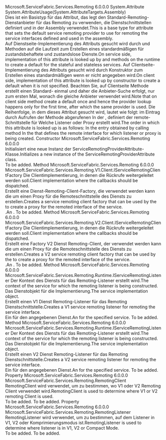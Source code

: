 <Type Name="ServiceRemotingProviderAttribute" FullName="Microsoft.ServiceFabric.Services.Remoting.ServiceRemotingProviderAttribute">
  <TypeSignature Language="C#" Value="public abstract class ServiceRemotingProviderAttribute : Attribute" />
  <TypeSignature Language="ILAsm" Value=".class public auto ansi abstract beforefieldinit ServiceRemotingProviderAttribute extends System.Attribute" />
  <TypeSignature Language="DocId" Value="T:Microsoft.ServiceFabric.Services.Remoting.ServiceRemotingProviderAttribute" />
  <TypeSignature Language="VB.NET" Value="Public MustInherit Class ServiceRemotingProviderAttribute&#xA;Inherits Attribute" />
  <TypeSignature Language="F#" Value="type ServiceRemotingProviderAttribute = class&#xA;    inherit Attribute" />
  <AssemblyInfo>
    <AssemblyName>Microsoft.ServiceFabric.Services.Remoting</AssemblyName>
    <AssemblyVersion>6.0.0.0</AssemblyVersion>
  </AssemblyInfo>
  <Base>
    <BaseTypeName>System.Attribute</BaseTypeName>
  </Base>
  <Interfaces />
  <Attributes>
    <Attribute>
      <AttributeName>System.AttributeUsage(System.AttributeTargets.Assembly)</AttributeName>
    </Attribute>
  </Attributes>
  <Docs>
    <summary>
            <span data-ttu-id="f069e-101">Dies ist ein Basistyp für das Attribut, das legt den Standard-Remoting-Dienstanbieter für das Remoting zu verwenden, die Dienstschnittstellen definiert und in der Assembly verwendet.</span><span class="sxs-lookup"><span data-stu-id="f069e-101">This is a base type for attribute that sets the default service remoting provider to use for remoting the service interfaces defined and used in the assembly.</span></span>
            </summary>
    <remarks>
      <para>
                <span data-ttu-id="f069e-102">Auf Dienstseite-Implementierung des Attributs gesucht wird durch <see cref="M:Microsoft.ServiceFabric.Services.Remoting.Runtime.ServiceRemotingExtensions.CreateServiceRemotingListener``1(``0,System.Fabric.StatefulServiceContext)" /> und <see cref="M:Microsoft.ServiceFabric.Services.Remoting.Runtime.ServiceRemotingExtensions.CreateServiceRemotingListener``1(``0,System.Fabric.StatelessServiceContext)" /> Methoden auf die Laufzeit zum Erstellen eines standardmäßigen <see cref="T:Microsoft.ServiceFabric.Services.Remoting.Runtime.IServiceRemotingListener" /> für zustandsbehaftete und zustandslose Dienste.</span><span class="sxs-lookup"><span data-stu-id="f069e-102">On service side, implementation of this attribute is looked up by <see cref="M:Microsoft.ServiceFabric.Services.Remoting.Runtime.ServiceRemotingExtensions.CreateServiceRemotingListener``1(``0,System.Fabric.StatefulServiceContext)" /> and <see cref="M:Microsoft.ServiceFabric.Services.Remoting.Runtime.ServiceRemotingExtensions.CreateServiceRemotingListener``1(``0,System.Fabric.StatelessServiceContext)" /> methods on the runtime to create a default <see cref="T:Microsoft.ServiceFabric.Services.Remoting.Runtime.IServiceRemotingListener" /> for the stateful and stateless services.</span></span> 
                </para>
      <para>
                <span data-ttu-id="f069e-103">Auf Clientseite-Implementierung des Attributs gesucht wird durch <see cref="T:Microsoft.ServiceFabric.Services.Remoting.V1.Client.ServiceProxyFactory" /> Konstruktor zum Erstellen eines standardmäßigen <see cref="T:Microsoft.ServiceFabric.Services.Remoting.V1.Client.IServiceRemotingClientFactory" /> wenn er nicht angegeben wird.</span><span class="sxs-lookup"><span data-stu-id="f069e-103">On client side, implementation of this attribute is looked up by <see cref="T:Microsoft.ServiceFabric.Services.Remoting.V1.Client.ServiceProxyFactory" /> constructor to create a default <see cref="T:Microsoft.ServiceFabric.Services.Remoting.V1.Client.IServiceRemotingClientFactory" /> when it is not specified.</span></span>
                </para>
      <para>
                <span data-ttu-id="f069e-104">Beachten Sie, auf Clientseite <see cref="M:Microsoft.ServiceFabric.Services.Remoting.Client.ServiceProxy.Create``1(System.Uri,Microsoft.ServiceFabric.Services.Client.ServicePartitionKey,Microsoft.ServiceFabric.Services.Communication.Client.TargetReplicaSelector,System.String)" /> Methode erstellt einen Standard- <see cref="T:Microsoft.ServiceFabric.Services.Remoting.V1.Client.ServiceProxyFactory" /> einmal und daher die Anbieter-Suche erfolgt, nur zum ersten Mal, wonach die gleiche Anbieter verwendet wird.</span><span class="sxs-lookup"><span data-stu-id="f069e-104">Note that on client side <see cref="M:Microsoft.ServiceFabric.Services.Remoting.Client.ServiceProxy.Create``1(System.Uri,Microsoft.ServiceFabric.Services.Client.ServicePartitionKey,Microsoft.ServiceFabric.Services.Communication.Client.TargetReplicaSelector,System.String)" /> method create a default <see cref="T:Microsoft.ServiceFabric.Services.Remoting.V1.Client.ServiceProxyFactory" /> once and hence the provider lookup happens only for the first time, after which the same provider is used.</span></span>
                </para>
      <para>
                <span data-ttu-id="f069e-105">Die Reihenfolge, in dem dieses Attribut gesucht wird, lautet wie folgt: <list type="number"> <item> im Eintrag <see cref="T:System.Reflection.Assembly" /> durch Aufrufen der Methode abgerufenen <see cref="M:System.Reflection.Assembly.GetEntryAssembly" /> </item> <item> In der <see cref="T:System.Reflection.Assembly" /> , definiert der remote-Schnittstelle für Welche Listener oder Proxy erstellt wird.</item></list></span><span class="sxs-lookup"><span data-stu-id="f069e-105">The order in which this attribute is looked up is as follows: <list type="number"><item> In the entry <see cref="T:System.Reflection.Assembly" /> obtained by calling method <see cref="M:System.Reflection.Assembly.GetEntryAssembly" /></item><item> In the <see cref="T:System.Reflection.Assembly" /> that defines the remote interface for which listener or proxy is being created. </item></list></span></span></para>
    </remarks>
  </Docs>
  <Members>
    <Member MemberName=".ctor">
      <MemberSignature Language="C#" Value="public ServiceRemotingProviderAttribute ();" />
      <MemberSignature Language="ILAsm" Value=".method public hidebysig specialname rtspecialname instance void .ctor() cil managed" />
      <MemberSignature Language="DocId" Value="M:Microsoft.ServiceFabric.Services.Remoting.ServiceRemotingProviderAttribute.#ctor" />
      <MemberSignature Language="VB.NET" Value="Public Sub New ()" />
      <MemberType>Constructor</MemberType>
      <AssemblyInfo>
        <AssemblyName>Microsoft.ServiceFabric.Services.Remoting</AssemblyName>
        <AssemblyVersion>6.0.0.0</AssemblyVersion>
      </AssemblyInfo>
      <Parameters />
      <Docs>
        <summary>
            <span data-ttu-id="f069e-106">Initialisiert eine neue Instanz der ServiceRemotingProviderAttribute-Klasse.</span><span class="sxs-lookup"><span data-stu-id="f069e-106">Initializes a new instance of the ServiceRemotingProviderAttribute class.</span></span>
            </summary>
        <remarks>To be added.</remarks>
      </Docs>
    </Member>
    <Member MemberName="CreateServiceRemotingClientFactory">
      <MemberSignature Language="C#" Value="public abstract Microsoft.ServiceFabric.Services.Remoting.V1.Client.IServiceRemotingClientFactory CreateServiceRemotingClientFactory (Microsoft.ServiceFabric.Services.Remoting.V1.IServiceRemotingCallbackClient callbackClient);" />
      <MemberSignature Language="ILAsm" Value=".method public hidebysig newslot virtual instance class Microsoft.ServiceFabric.Services.Remoting.V1.Client.IServiceRemotingClientFactory CreateServiceRemotingClientFactory(class Microsoft.ServiceFabric.Services.Remoting.V1.IServiceRemotingCallbackClient callbackClient) cil managed" />
      <MemberSignature Language="DocId" Value="M:Microsoft.ServiceFabric.Services.Remoting.ServiceRemotingProviderAttribute.CreateServiceRemotingClientFactory(Microsoft.ServiceFabric.Services.Remoting.V1.IServiceRemotingCallbackClient)" />
      <MemberSignature Language="VB.NET" Value="Public MustOverride Function CreateServiceRemotingClientFactory (callbackClient As IServiceRemotingCallbackClient) As IServiceRemotingClientFactory" />
      <MemberSignature Language="F#" Value="abstract member CreateServiceRemotingClientFactory : Microsoft.ServiceFabric.Services.Remoting.V1.IServiceRemotingCallbackClient -&gt; Microsoft.ServiceFabric.Services.Remoting.V1.Client.IServiceRemotingClientFactory" Usage="serviceRemotingProviderAttribute.CreateServiceRemotingClientFactory callbackClient" />
      <MemberType>Method</MemberType>
      <AssemblyInfo>
        <AssemblyName>Microsoft.ServiceFabric.Services.Remoting</AssemblyName>
        <AssemblyVersion>6.0.0.0</AssemblyVersion>
      </AssemblyInfo>
      <ReturnValue>
        <ReturnType>Microsoft.ServiceFabric.Services.Remoting.V1.Client.IServiceRemotingClientFactory</ReturnType>
      </ReturnValue>
      <Parameters>
        <Parameter Name="callbackClient" Type="Microsoft.ServiceFabric.Services.Remoting.V1.IServiceRemotingCallbackClient" />
      </Parameters>
      <Docs>
        <param name="callbackClient"><span data-ttu-id="f069e-107">Die Clientimplementierung, in denen die Rückrufe weitergeleitet werden soll.</span><span class="sxs-lookup"><span data-stu-id="f069e-107">Client implementation where the callbacks should be dispatched.</span></span></param>
        <summary>
            <span data-ttu-id="f069e-108">Erstellt eine Dienst-Remoting-Client-Factory, die verwendet werden kann die <see cref="T:Microsoft.ServiceFabric.Services.Remoting.V1.Client.ServiceProxyFactory" /> um einen Proxy für die Remoteschnittstelle des Diensts zu erstellen.</span><span class="sxs-lookup"><span data-stu-id="f069e-108">Creates a service remoting client factory that can be used by the <see cref="T:Microsoft.ServiceFabric.Services.Remoting.V1.Client.ServiceProxyFactory" /> to create a proxy for the remoted interface of the service.</span></span>
            </summary>
        <returns><span data-ttu-id="f069e-109"><see cref="T:Microsoft.ServiceFabric.Services.Remoting.V1.Client.IServiceRemotingClientFactory" />.</span><span class="sxs-lookup"><span data-stu-id="f069e-109">An <see cref="T:Microsoft.ServiceFabric.Services.Remoting.V1.Client.IServiceRemotingClientFactory" />.</span></span></returns>
        <remarks>To be added.</remarks>
      </Docs>
    </Member>
    <Member MemberName="CreateServiceRemotingClientFactoryV2">
      <MemberSignature Language="C#" Value="public abstract Microsoft.ServiceFabric.Services.Remoting.V2.Client.IServiceRemotingClientFactory CreateServiceRemotingClientFactoryV2 (Microsoft.ServiceFabric.Services.Remoting.V2.Client.IServiceRemotingCallbackMessageHandler callbackMessageHandler);" />
      <MemberSignature Language="ILAsm" Value=".method public hidebysig newslot virtual instance class Microsoft.ServiceFabric.Services.Remoting.V2.Client.IServiceRemotingClientFactory CreateServiceRemotingClientFactoryV2(class Microsoft.ServiceFabric.Services.Remoting.V2.Client.IServiceRemotingCallbackMessageHandler callbackMessageHandler) cil managed" />
      <MemberSignature Language="DocId" Value="M:Microsoft.ServiceFabric.Services.Remoting.ServiceRemotingProviderAttribute.CreateServiceRemotingClientFactoryV2(Microsoft.ServiceFabric.Services.Remoting.V2.Client.IServiceRemotingCallbackMessageHandler)" />
      <MemberSignature Language="VB.NET" Value="Public MustOverride Function CreateServiceRemotingClientFactoryV2 (callbackMessageHandler As IServiceRemotingCallbackMessageHandler) As IServiceRemotingClientFactory" />
      <MemberSignature Language="F#" Value="abstract member CreateServiceRemotingClientFactoryV2 : Microsoft.ServiceFabric.Services.Remoting.V2.Client.IServiceRemotingCallbackMessageHandler -&gt; Microsoft.ServiceFabric.Services.Remoting.V2.Client.IServiceRemotingClientFactory" Usage="serviceRemotingProviderAttribute.CreateServiceRemotingClientFactoryV2 callbackMessageHandler" />
      <MemberType>Method</MemberType>
      <AssemblyInfo>
        <AssemblyName>Microsoft.ServiceFabric.Services.Remoting</AssemblyName>
        <AssemblyVersion>6.0.0.0</AssemblyVersion>
      </AssemblyInfo>
      <ReturnValue>
        <ReturnType>Microsoft.ServiceFabric.Services.Remoting.V2.Client.IServiceRemotingClientFactory</ReturnType>
      </ReturnValue>
      <Parameters>
        <Parameter Name="callbackMessageHandler" Type="Microsoft.ServiceFabric.Services.Remoting.V2.Client.IServiceRemotingCallbackMessageHandler" />
      </Parameters>
      <Docs>
        <param name="callbackMessageHandler"><span data-ttu-id="f069e-110">Die Clientimplementierung, in denen die Rückrufe weitergeleitet werden soll.</span><span class="sxs-lookup"><span data-stu-id="f069e-110">Client implementation where the callbacks should be dispatched.</span></span></param>
        <summary>
            <span data-ttu-id="f069e-111">Erstellt eine Factory V2 Dienst Remoting-Client, der verwendet werden kann die <see cref="T:Microsoft.ServiceFabric.Services.Remoting.V1.Client.ServiceProxyFactory" /> um einen Proxy für die Remoteschnittstelle des Diensts zu erstellen.</span><span class="sxs-lookup"><span data-stu-id="f069e-111">Creates a V2 service remoting client factory that can be used by the <see cref="T:Microsoft.ServiceFabric.Services.Remoting.V1.Client.ServiceProxyFactory" /> to create a proxy for the remoted interface of the service.</span></span>
            </summary>
        <returns><span data-ttu-id="f069e-112"><see cref="T:Microsoft.ServiceFabric.Services.Remoting.V2.Client.IServiceRemotingClientFactory" />.</span><span class="sxs-lookup"><span data-stu-id="f069e-112">An <see cref="T:Microsoft.ServiceFabric.Services.Remoting.V2.Client.IServiceRemotingClientFactory" />.</span></span></returns>
        <remarks>To be added.</remarks>
      </Docs>
    </Member>
    <Member MemberName="CreateServiceRemotingListener">
      <MemberSignature Language="C#" Value="public abstract Microsoft.ServiceFabric.Services.Remoting.Runtime.IServiceRemotingListener CreateServiceRemotingListener (System.Fabric.ServiceContext serviceContext, Microsoft.ServiceFabric.Services.Remoting.IService serviceImplementation);" />
      <MemberSignature Language="ILAsm" Value=".method public hidebysig newslot virtual instance class Microsoft.ServiceFabric.Services.Remoting.Runtime.IServiceRemotingListener CreateServiceRemotingListener(class System.Fabric.ServiceContext serviceContext, class Microsoft.ServiceFabric.Services.Remoting.IService serviceImplementation) cil managed" />
      <MemberSignature Language="DocId" Value="M:Microsoft.ServiceFabric.Services.Remoting.ServiceRemotingProviderAttribute.CreateServiceRemotingListener(System.Fabric.ServiceContext,Microsoft.ServiceFabric.Services.Remoting.IService)" />
      <MemberSignature Language="F#" Value="abstract member CreateServiceRemotingListener : System.Fabric.ServiceContext * Microsoft.ServiceFabric.Services.Remoting.IService -&gt; Microsoft.ServiceFabric.Services.Remoting.Runtime.IServiceRemotingListener" Usage="serviceRemotingProviderAttribute.CreateServiceRemotingListener (serviceContext, serviceImplementation)" />
      <MemberType>Method</MemberType>
      <AssemblyInfo>
        <AssemblyName>Microsoft.ServiceFabric.Services.Remoting</AssemblyName>
        <AssemblyVersion>6.0.0.0</AssemblyVersion>
      </AssemblyInfo>
      <ReturnValue>
        <ReturnType>Microsoft.ServiceFabric.Services.Remoting.Runtime.IServiceRemotingListener</ReturnType>
      </ReturnValue>
      <Parameters>
        <Parameter Name="serviceContext" Type="System.Fabric.ServiceContext" />
        <Parameter Name="serviceImplementation" Type="Microsoft.ServiceFabric.Services.Remoting.IService" />
      </Parameters>
      <Docs>
        <param name="serviceContext"><span data-ttu-id="f069e-113">Der Kontext des Diensts für das Remoting-Listener erstellt wird.</span><span class="sxs-lookup"><span data-stu-id="f069e-113">The context of the service for which the remoting listener is being constructed.</span></span></param>
        <param name="serviceImplementation"><span data-ttu-id="f069e-114">Das Dienstobjekt für die Implementierung.</span><span class="sxs-lookup"><span data-stu-id="f069e-114">The service implementation object.</span></span></param>
        <summary>
            <span data-ttu-id="f069e-115">Erstellt einen V1 Dienst Remoting-Listener für das Remoting Dienstschnittstelle.</span><span class="sxs-lookup"><span data-stu-id="f069e-115">Creates a V1 service remoting listener for remoting the service interface.</span></span>
            </summary>
        <returns><span data-ttu-id="f069e-116">Ein <see cref="T:Microsoft.ServiceFabric.Services.Remoting.Runtime.IServiceRemotingListener" /> für den angegebenen Dienst.</span><span class="sxs-lookup"><span data-stu-id="f069e-116">An <see cref="T:Microsoft.ServiceFabric.Services.Remoting.Runtime.IServiceRemotingListener" /> for the specified service.</span></span></returns>
        <remarks>To be added.</remarks>
      </Docs>
    </Member>
    <Member MemberName="CreateServiceRemotingListenerV2">
      <MemberSignature Language="C#" Value="public abstract Microsoft.ServiceFabric.Services.Remoting.Runtime.IServiceRemotingListener CreateServiceRemotingListenerV2 (System.Fabric.ServiceContext serviceContext, Microsoft.ServiceFabric.Services.Remoting.IService serviceImplementation);" />
      <MemberSignature Language="ILAsm" Value=".method public hidebysig newslot virtual instance class Microsoft.ServiceFabric.Services.Remoting.Runtime.IServiceRemotingListener CreateServiceRemotingListenerV2(class System.Fabric.ServiceContext serviceContext, class Microsoft.ServiceFabric.Services.Remoting.IService serviceImplementation) cil managed" />
      <MemberSignature Language="DocId" Value="M:Microsoft.ServiceFabric.Services.Remoting.ServiceRemotingProviderAttribute.CreateServiceRemotingListenerV2(System.Fabric.ServiceContext,Microsoft.ServiceFabric.Services.Remoting.IService)" />
      <MemberSignature Language="F#" Value="abstract member CreateServiceRemotingListenerV2 : System.Fabric.ServiceContext * Microsoft.ServiceFabric.Services.Remoting.IService -&gt; Microsoft.ServiceFabric.Services.Remoting.Runtime.IServiceRemotingListener" Usage="serviceRemotingProviderAttribute.CreateServiceRemotingListenerV2 (serviceContext, serviceImplementation)" />
      <MemberType>Method</MemberType>
      <AssemblyInfo>
        <AssemblyName>Microsoft.ServiceFabric.Services.Remoting</AssemblyName>
        <AssemblyVersion>6.0.0.0</AssemblyVersion>
      </AssemblyInfo>
      <ReturnValue>
        <ReturnType>Microsoft.ServiceFabric.Services.Remoting.Runtime.IServiceRemotingListener</ReturnType>
      </ReturnValue>
      <Parameters>
        <Parameter Name="serviceContext" Type="System.Fabric.ServiceContext" />
        <Parameter Name="serviceImplementation" Type="Microsoft.ServiceFabric.Services.Remoting.IService" />
      </Parameters>
      <Docs>
        <param name="serviceContext"><span data-ttu-id="f069e-117">Der Kontext des Diensts für das Remoting-Listener erstellt wird.</span><span class="sxs-lookup"><span data-stu-id="f069e-117">The context of the service for which the remoting listener is being constructed.</span></span></param>
        <param name="serviceImplementation"><span data-ttu-id="f069e-118">Das Dienstobjekt für die Implementierung.</span><span class="sxs-lookup"><span data-stu-id="f069e-118">The service implementation object.</span></span></param>
        <summary>
            <span data-ttu-id="f069e-119">Erstellt einen V2 Dienst Remoting-Listener für das Remoting Dienstschnittstelle.</span><span class="sxs-lookup"><span data-stu-id="f069e-119">Creates a V2 service remoting listener for remoting the service interface.</span></span>
            </summary>
        <returns><span data-ttu-id="f069e-120">Ein <see cref="T:Microsoft.ServiceFabric.Services.Remoting.Runtime.IServiceRemotingListener" /> für den angegebenen Dienst.</span><span class="sxs-lookup"><span data-stu-id="f069e-120">An <see cref="T:Microsoft.ServiceFabric.Services.Remoting.Runtime.IServiceRemotingListener" /> for the specified service.</span></span></returns>
        <remarks>To be added.</remarks>
      </Docs>
    </Member>
    <Member MemberName="RemotingClient">
      <MemberSignature Language="C#" Value="public Microsoft.ServiceFabric.Services.Remoting.RemotingClient RemotingClient { get; set; }" />
      <MemberSignature Language="ILAsm" Value=".property instance valuetype Microsoft.ServiceFabric.Services.Remoting.RemotingClient RemotingClient" />
      <MemberSignature Language="DocId" Value="P:Microsoft.ServiceFabric.Services.Remoting.ServiceRemotingProviderAttribute.RemotingClient" />
      <MemberSignature Language="VB.NET" Value="Public Property RemotingClient As RemotingClient" />
      <MemberSignature Language="F#" Value="member this.RemotingClient : Microsoft.ServiceFabric.Services.Remoting.RemotingClient with get, set" Usage="Microsoft.ServiceFabric.Services.Remoting.ServiceRemotingProviderAttribute.RemotingClient" />
      <MemberType>Property</MemberType>
      <AssemblyInfo>
        <AssemblyName>Microsoft.ServiceFabric.Services.Remoting</AssemblyName>
        <AssemblyVersion>6.0.0.0</AssemblyVersion>
      </AssemblyInfo>
      <ReturnValue>
        <ReturnType>Microsoft.ServiceFabric.Services.Remoting.RemotingClient</ReturnType>
      </ReturnValue>
      <Docs>
        <summary>
            <span data-ttu-id="f069e-121">RemotingClient wird verwendet, um zu bestimmen, wo V1 oder V2 Remoting Client verwendet wird.</span><span class="sxs-lookup"><span data-stu-id="f069e-121">RemotingClient is used to determine where  V1 or V2 remoting Client is used.</span></span>
            </summary>
        <value>To be added.</value>
        <remarks>To be added.</remarks>
      </Docs>
    </Member>
    <Member MemberName="RemotingListener">
      <MemberSignature Language="C#" Value="public Microsoft.ServiceFabric.Services.Remoting.RemotingListener RemotingListener { get; set; }" />
      <MemberSignature Language="ILAsm" Value=".property instance valuetype Microsoft.ServiceFabric.Services.Remoting.RemotingListener RemotingListener" />
      <MemberSignature Language="DocId" Value="P:Microsoft.ServiceFabric.Services.Remoting.ServiceRemotingProviderAttribute.RemotingListener" />
      <MemberSignature Language="VB.NET" Value="Public Property RemotingListener As RemotingListener" />
      <MemberSignature Language="F#" Value="member this.RemotingListener : Microsoft.ServiceFabric.Services.Remoting.RemotingListener with get, set" Usage="Microsoft.ServiceFabric.Services.Remoting.ServiceRemotingProviderAttribute.RemotingListener" />
      <MemberType>Property</MemberType>
      <AssemblyInfo>
        <AssemblyName>Microsoft.ServiceFabric.Services.Remoting</AssemblyName>
        <AssemblyVersion>6.0.0.0</AssemblyVersion>
      </AssemblyInfo>
      <ReturnValue>
        <ReturnType>Microsoft.ServiceFabric.Services.Remoting.RemotingListener</ReturnType>
      </ReturnValue>
      <Docs>
        <summary>
            <span data-ttu-id="f069e-122">RemotingListener wird verwendet, um zu bestimmen, auf dem Listener in V1, V2 oder Komprimierungsmodus ist.</span><span class="sxs-lookup"><span data-stu-id="f069e-122">RemotingListener is used to determine where listener is in V1, V2 or Compact Mode.</span></span>
            </summary>
        <value>To be added.</value>
        <remarks>To be added.</remarks>
      </Docs>
    </Member>
  </Members>
</Type>